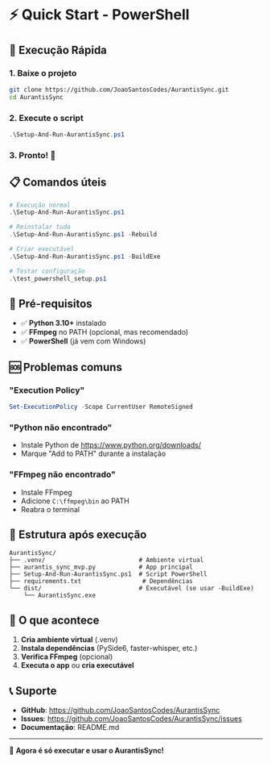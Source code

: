 # ⚡ Quick Start - PowerShell

## 🚀 Execução Rápida

### 1. Baixe o projeto
```bash
git clone https://github.com/JoaoSantosCodes/AurantisSync.git
cd AurantisSync
```

### 2. Execute o script
```powershell
.\Setup-And-Run-AurantisSync.ps1
```

### 3. Pronto! 🎉

## 📋 Comandos úteis

```powershell
# Execução normal
.\Setup-And-Run-AurantisSync.ps1

# Reinstalar tudo
.\Setup-And-Run-AurantisSync.ps1 -Rebuild

# Criar executável
.\Setup-And-Run-AurantisSync.ps1 -BuildExe

# Testar configuração
.\test_powershell_setup.ps1
```

## 🔧 Pré-requisitos

- ✅ **Python 3.10+** instalado
- ✅ **FFmpeg** no PATH (opcional, mas recomendado)
- ✅ **PowerShell** (já vem com Windows)

## 🆘 Problemas comuns

### "Execution Policy"
```powershell
Set-ExecutionPolicy -Scope CurrentUser RemoteSigned
```

### "Python não encontrado"
- Instale Python de https://www.python.org/downloads/
- Marque "Add to PATH" durante a instalação

### "FFmpeg não encontrado"
- Instale FFmpeg
- Adicione `C:\ffmpeg\bin` ao PATH
- Reabra o terminal

## 📁 Estrutura após execução

```
AurantisSync/
├── .venv/                          # Ambiente virtual
├── aurantis_sync_mvp.py            # App principal
├── Setup-And-Run-AurantisSync.ps1  # Script PowerShell
├── requirements.txt                 # Dependências
└── dist/                           # Executável (se usar -BuildExe)
    └── AurantisSync.exe
```

## 🎯 O que acontece

1. **Cria ambiente virtual** (.venv)
2. **Instala dependências** (PySide6, faster-whisper, etc.)
3. **Verifica FFmpeg** (opcional)
4. **Executa o app** ou **cria executável**

## 📞 Suporte

- **GitHub**: https://github.com/JoaoSantosCodes/AurantisSync
- **Issues**: https://github.com/JoaoSantosCodes/AurantisSync/issues
- **Documentação**: README.md

---

🎉 **Agora é só executar e usar o AurantisSync!**
